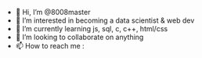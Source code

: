 - 👋 Hi, I’m @8008master
- 👀 I’m interested in becoming a data scientist & web dev
- 🌱 I’m currently learning js, sql, c, c++, html/css
- 💞️ I’m looking to collaborate on anything
- 📫 How to reach me : 

<!---
8008master/8008master is a ✨ special ✨ repository because its `README.md` (this file) appears on your GitHub profile.
You can click the Preview link to take a look at your changes.
--->
